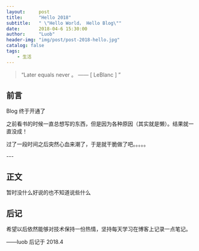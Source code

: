 ```yaml
---
layout:     post
title:      "Hello 2018"
subtitle:   " \"Hello World， Hello Blog\""
date:       2018-04-6 15:30:00
author:     "Luob"
header-img: "img/post/post-2018-hello.jpg"
catalog: false
tags:
    - 生活
---
```


> “Later equals never 。 —— [ LeBlanc ] ”

## 前言

Blog 终于开通了


之前看书的时候一直总想写的东西，但是因为各种原因（其实就是懒）。结果就一直没成！

过了一段时间之后突然心血来潮了，于是就干脆做了吧。。。。。


<p id = "build"></p>
---

## 正文

暂时没什么好说的也不知道说些什么


## 后记

希望以后依然能够对技术保持一份热情，坚持每天学习在博客上记录一点笔记。

——luob 后记于 2018.4